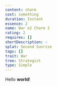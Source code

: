 ```yaml
---
content: charm
cost: something
duration: Instant
essence: 2
name: War e2 Charm 2
rating: 2
requires: []
shortDescription: ~
splat: Second Sunrise
tags: []
trait: War
tree: Strategist
type: Simple
---
```


Hello **world**!
